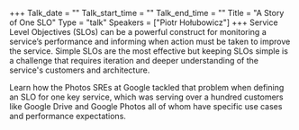 +++
Talk_date = ""
Talk_start_time = ""
Talk_end_time = ""
Title = "A Story of One SLO"
Type = "talk"
Speakers = ["Piotr Hołubowicz"]
+++
Service Level Objectives (SLOs) can be a powerful construct for monitoring a service’s performance and informing when action must be taken to improve the service. Simple SLOs are the most effective but keeping SLOs simple is a challenge that requires iteration and deeper understanding of the service's customers and architecture.

Learn how the Photos SREs at Google tackled that problem when defining an SLO for one key service, which was serving over a hundred customers like Google Drive and Google Photos all of whom have specific use cases and performance expectations.
